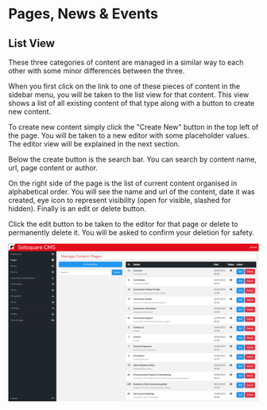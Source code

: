 # Pages, News & Events

## List View

These three categories of content are managed in a similar way to each other with some minor differences between the three.

When you first click on the link to one of these pieces of content in the sidebar menu, you will be taken to the list view for that content. This view shows a list of all existing content of that type along with a button to create new content.

To create new content simply click the "Create New" button in the top left of the page. You will be taken to a new editor with some placeholder values. The editor view will be explained in the next section.

Below the create button is the search bar. You can search by content name, url, page content or author.

On the right side of the page is the list of current content organised in alphabetical order. You will see the name and url of the content, date it was created, eye icon to represent visibility (open for visible, slashed for hidden). Finally is an edit or delete button. 

Click the edit button to be taken to the editor for that page or delete to permanently delete it. You will be asked to confirm your deletion for safety.

![Content List](../images/content-list.png)